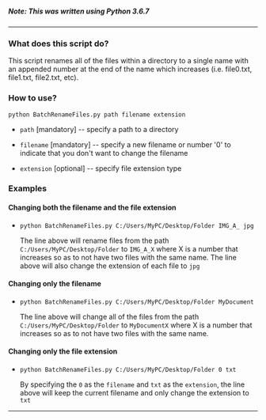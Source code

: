 ##### Note: This was written using Python 3.6.7

---

### What does this script do?
This script renames all of the files within a directory to a single name with an appended number at the end of the name which increases (i.e. file0.txt, file1.txt, file2.txt, etc).

### How to use?
```python BatchRenameFiles.py path filename extension```
- ```path``` [mandatory] -- specify a path to a directory

- ```filename``` [mandatory] -- specify a new filename or number '0' to indicate that you don't want to change the filename

- ```extension``` [optional] -- specify file extension type

### Examples
#### Changing both the filename and the file extension

- ```python BatchRenameFiles.py C:/Users/MyPC/Desktop/Folder IMG_A_ jpg```

  The line above will rename files from the path ```C:/Users/MyPC/Desktop/Folder``` to ```IMG_A_X``` where X is a number that increases so as to not have two files with the same name. The line above will also change the extension of each file to ```jpg```
  
#### Changing only the filename
- ```python BatchRenameFiles.py C:/Users/MyPC/Desktop/Folder MyDocument```
  
  The line above will change all of the files from the path ```C:/Users/MyPC/Desktop/Folder``` to ```MyDocumentX``` where X is a number that increases so as to not have two files with the same name.

#### Changing only the file extension

- ```python BatchRenameFiles.py C:/Users/MyPC/Desktop/Folder 0 txt```

  By specifying the ```0``` as the ```filename``` and ```txt``` as the ```extension```, the line above will keep the current filename and only change the extension to ```txt```
  
---
